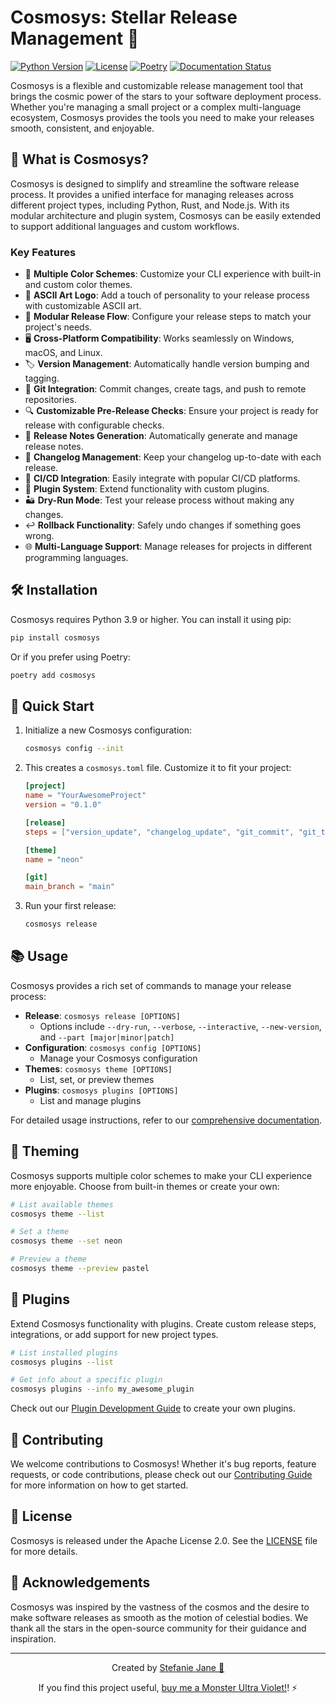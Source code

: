 # Cosmosys: Stellar Release Management 🌠

[![Python Version](https://img.shields.io/badge/python-3.9%2B-blue.svg)](https://www.python.org/downloads/)
[![License](https://img.shields.io/badge/license-Apache%202.0-green.svg)](https://opensource.org/licenses/Apache-2.0)
[![Poetry](https://img.shields.io/badge/dependency%20management-poetry-blue)](https://python-poetry.org/)
[![Documentation Status](https://readthedocs.org/projects/cosmosys/badge/?version=latest)](https://cosmosys.readthedocs.io/en/latest/?badge=latest)

Cosmosys is a flexible and customizable release management tool that brings the cosmic power of the stars to your software deployment process. Whether you're managing a small project or a complex multi-language ecosystem, Cosmosys provides the tools you need to make your releases smooth, consistent, and enjoyable.

## 🚀 What is Cosmosys?

Cosmosys is designed to simplify and streamline the software release process. It provides a unified interface for managing releases across different project types, including Python, Rust, and Node.js. With its modular architecture and plugin system, Cosmosys can be easily extended to support additional languages and custom workflows.

### Key Features

- 🌈 **Multiple Color Schemes**: Customize your CLI experience with built-in and custom color themes.
- 🎨 **ASCII Art Logo**: Add a touch of personality to your release process with customizable ASCII art.
- 🔧 **Modular Release Flow**: Configure your release steps to match your project's needs.
- 🖥️ **Cross-Platform Compatibility**: Works seamlessly on Windows, macOS, and Linux.
- 🏷️ **Version Management**: Automatically handle version bumping and tagging.
- 🐙 **Git Integration**: Commit changes, create tags, and push to remote repositories.
- 🔍 **Customizable Pre-Release Checks**: Ensure your project is ready for release with configurable checks.
- 📝 **Release Notes Generation**: Automatically generate and manage release notes.
- 📜 **Changelog Management**: Keep your changelog up-to-date with each release.
- 🔗 **CI/CD Integration**: Easily integrate with popular CI/CD platforms.
- 🧩 **Plugin System**: Extend functionality with custom plugins.
- 🏜️ **Dry-Run Mode**: Test your release process without making any changes.
- ↩️ **Rollback Functionality**: Safely undo changes if something goes wrong.
- 🌐 **Multi-Language Support**: Manage releases for projects in different programming languages.

## 🛠️ Installation

Cosmosys requires Python 3.9 or higher. You can install it using pip:

```bash
pip install cosmosys
```

Or if you prefer using Poetry:

```bash
poetry add cosmosys
```

## 🚀 Quick Start

1. Initialize a new Cosmosys configuration:

   ```bash
   cosmosys config --init
   ```

2. This creates a `cosmosys.toml` file. Customize it to fit your project:

   ```toml
   [project]
   name = "YourAwesomeProject"
   version = "0.1.0"
   
   [release]
   steps = ["version_update", "changelog_update", "git_commit", "git_tag"]
   
   [theme]
   name = "neon"
   
   [git]
   main_branch = "main"
   ```

3. Run your first release:

   ```bash
   cosmosys release
   ```

## 📚 Usage

Cosmosys provides a rich set of commands to manage your release process:

- **Release**: `cosmosys release [OPTIONS]`
  - Options include `--dry-run`, `--verbose`, `--interactive`, `--new-version`, and `--part [major|minor|patch]`
- **Configuration**: `cosmosys config [OPTIONS]`
  - Manage your Cosmosys configuration
- **Themes**: `cosmosys theme [OPTIONS]`
  - List, set, or preview themes
- **Plugins**: `cosmosys plugins [OPTIONS]`
  - List and manage plugins

For detailed usage instructions, refer to our [comprehensive documentation](https://cosmosys.readthedocs.io).

## 🎨 Theming

Cosmosys supports multiple color schemes to make your CLI experience more enjoyable. Choose from built-in themes or create your own:

```bash
# List available themes
cosmosys theme --list

# Set a theme
cosmosys theme --set neon

# Preview a theme
cosmosys theme --preview pastel
```

## 🧩 Plugins

Extend Cosmosys functionality with plugins. Create custom release steps, integrations, or add support for new project types.

```bash
# List installed plugins
cosmosys plugins --list

# Get info about a specific plugin
cosmosys plugins --info my_awesome_plugin
```

Check out our [Plugin Development Guide](https://cosmosys.readthedocs.io/en/latest/plugins/developing/) to create your own plugins.

## 🤝 Contributing

We welcome contributions to Cosmosys! Whether it's bug reports, feature requests, or code contributions, please check out our [Contributing Guide](CONTRIBUTING.md) for more information on how to get started.

## 📜 License

Cosmosys is released under the Apache License 2.0. See the [LICENSE](LICENSE) file for more details.

## 🌟 Acknowledgements

Cosmosys was inspired by the vastness of the cosmos and the desire to make software releases as smooth as the motion of celestial bodies. We thank all the stars in the open-source community for their guidance and inspiration.

---

<div align="center">

Created by [Stefanie Jane 🌠](https://github.com/hyperb1iss)

If you find this project useful, [buy me a Monster Ultra Violet!](https://ko-fi.com/hyperb1iss)! ⚡️

</div>